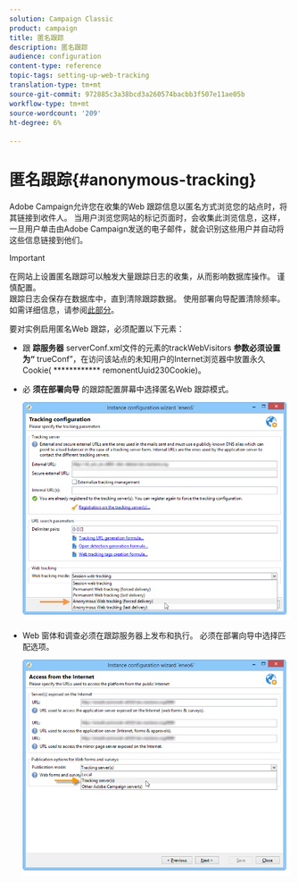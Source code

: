 ```yaml
---
solution: Campaign Classic
product: campaign
title: 匿名跟踪
description: 匿名跟踪
audience: configuration
content-type: reference
topic-tags: setting-up-web-tracking
translation-type: tm+mt
source-git-commit: 972885c3a38bcd3a260574bacbb3f507e11ae05b
workflow-type: tm+mt
source-wordcount: '209'
ht-degree: 6%

---
```



# 匿名跟踪{#anonymous-tracking}

Adobe Campaign允许您在收集的Web 跟踪信息以匿名方式浏览您的站点时，将其链接到收件人。 当用户浏览您网站的标记页面时，会收集此浏览信息，这样，一旦用户单击由Adobe Campaign发送的电子邮件，就会识别这些用户并自动将这些信息链接到他们。

>[!IMPORTANT]
>
>在网站上设置匿名跟踪可以触发大量跟踪日志的收集，从而影响数据库操作。 谨慎配置。\
>跟踪日志会保存在数据库中，直到清除跟踪数据。 使用部署向导配置清除频率。 如需详细信息，请参阅[此部分](../../installation/using/deploying-an-instance.md#purging-data)。

要对实例启用匿名Web 跟踪，必须配置以下元素：

* 跟 **踪服务器** serverConf.xml文件的元素的trackWebVisitors **参数必须设置为“** trueConf”，在访问该站点的未知用户的Internet浏览器中放置永久Cookie( ************ remonentUuid230Cookie)。
* 必 **须在部署向导** 的跟踪配置屏幕中选择匿名Web 跟踪模式。

   ![](assets/webtracking_anonymous_set.png)

* Web 窗体和调查必须在跟踪服务器上发布和执行。 必须在部署向导中选择匹配选项。

   ![](assets/webtracking_publication_set_for_webapps.png)


